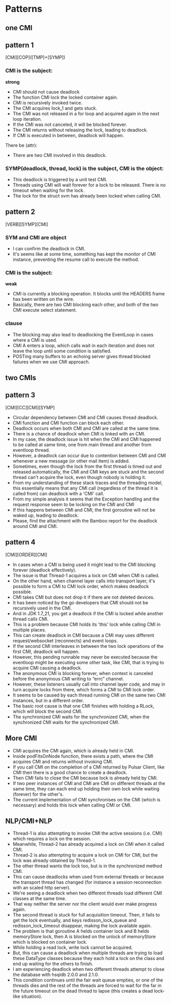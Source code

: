 # Patterns

## one CMI

## pattern 1
\[CMI\]\[COP\](\[TMP\]+\[SYMP\])

### CMI is the subject:

**strong**
* CMI should not cause deadlock
* The function CMI lock the locked container again.
* CMI is recursively invoked twice.
* The CMI acquires lock_1 and gets stuck.
* The CMI was not released in a for loop and acquired again in the next loop iteration.
* If the CMI was not canceled, it will be blocked forever.
* The CMI returns without releasing the lock, leading to deadlock.
* If CMI is executed in between, deadlock will happen.

There be (attr):
* There are two CMI involved in this deadlock.

### SYMP(deadlock, thread, lock) is the subject, CMI is the object:

* This deadlock is triggered by a unit test CMI.
* Threads using CMI will wait forever for a lock to be released. There is no timeout when waiting for the lock.
* The lock for the struct svm has already been locked when calling CMI.

## pattern 2
\[VERB\]\[SYMP\]\[CMI\]

### SYM and CMI are object

* I can confirm the deadlock in CMI.
* It's seems like at some time, something has kept the monitor of CMI instance, preventing the resume call to execute the method.

### CMI is the subject:

**weak**
* CMI is currently a blocking operation. It blocks until the HEADERS frame has been written on the wire.
* Basically, there are two CMI blocking each other, and both of the two CMI execute select statement.

### clause
* The blocking may also lead to deadlocking the EventLoop in cases where a CMI is used.
* CMI A enters a loop, which calls wait in each iteration and does not leave the loop until some condition is satisfied.
* POSTing many buffers to an echoing server gives thread blocked failures when we use CMI approach.


## two CMIs

## pattern 3

\[CMI\]\[CC\]\[CMI\][SYMP\]

* Circular dependency between CMI and CMI causes thread deadlock.
* CMI function and CMI function can block each other.
* Deadlock occurs when both CMI and CMI are called at the same time.
* There is a chance of deadlock when CMI is linked with an CMI.
* In my case, the deadlock issue is hit when the CMI and CMI happened to be called at same time, one from main thread and another from eventloop thread.
* However, a deadlock can occur due to contention between CMI and CMI whenever a new message (or other mail item) is added.
* Sometimes, even though the lock from the first thread is timed out and released automatically, the CMI and CMI keys are stuck and the second thread can't acquire the lock, even though nobody is holding it.
* From my understanding of these stack traces and the threading model, this essentially means that any CMI call (regardless of the thread it is called from) can deadlock with a 'CMI' call.
* From my simple analysis it seems that the Exception handling and the request response seem to be locking on the CMI and CMI
* If this happens between CMI and CMI, the first goroutine will not be waked up, leading to deadlock.
* Please, find the attachment with the Bamboo report for the deadlock around CMI and CMI.


## pattern 4

\[CMI\]\[ORDER\]\[CMI\]

* In cases when a CMI is being used it might lead to the CMI blocking forever (deadlock effectively).
* The issue is that Thread-1 acquires a lock on CMI when CMI is called.
* On the other hand, when channel layer calls into transport layer, it's possible to form a CMI to CMI lock order, which makes deadlock possible.
* CMI takes CMI but does not drop it if there are not deleted devices.
* It has been noticed by the go developers that CMI should not be recursively used in the CMI.
* And in JDK 1.7_21, you get a deadlock if the CMI is locked while another thread calls CMI.
* This is a problem because CMI holds its 'this' lock while calling CMI in multiple places.
* This can create deadlock in CMI because a CMI may uses different request/websocket (reconnects) and event loops.
* If the second CMI interleaves in between the two lock operations of the first CMI, deadlock will happen.
* However, this pending runnable may never be executed because the eventloop might be executing some other task, like CMI, that is trying to acquire CMI causing a deadlock.
* The anonymous CMI is blocking forever, when context is canceled before the anonymous CMI writing to “errc” channel.
* However, these listeners usually call into channel layer code, and may in turn acquire locks from there, which forms a CMI to CMI lock order.
* It seems to be caused by each thread running CMI on the same two CMI instances, but in a different order.
* The basic root cause is that one CMI finishes with holding a RLock, which will block the second CMI.
* The synchronized CMI waits for the synchronized CMI, when the synchronized CMI waits for the synchronized CMI.

## More CMI

* CMI acquires the CMI again, which is already held in CMI.
* Inside podFitsOnNode function, there exists a path, where the CMI acquires CMI and returns without invoking CMI.
* If you call CMI on the completion of a CMI returned by Pulsar Client, like CMI then there is a good chance to create a deadlock.
* Then CMI fails to close the CMI because lock is already held by CMI.
* If two peer instances of CMI and CMI are CMI on different threads at the same time, they can each end up holding their own lock while waiting (forever) for the other's.
* The current implementation of CMI synchronises on the CMI (which is necessary) and holds this lock when calling CMI or CMI.

## NLP/CMI+NLP

* Thread-1 is also attempting to invoke CMI the active sessions (i.e. CMI) which requires a lock on the session.
* Meanwhile, Thread-2 has already acquired a lock on CMI when it called CMI.
* Thread-2 is also attempting to acquire a lock on CMI for CMI, but the lock was already obtained by Thread-1.
* The other thread wants the lock too, but is in the synchronized method CMI.
* This can cause deadlocks when used from external threads or because the transport thread has changed (for instance a session reconnection with an scaled http server).
* We're seeing a deadlock when two different threads load different CMI classes at the same time.
* That way neither the server nor the client would ever make progress again.
* The second thread is stuck for full acquisition timeout. Then, it fails to get the lock eventually, and keys redisson_lock_queue and redisson_lock_timeout disappear, making the lock available again.
* The problem is that goroutine A helds container lock and B helds memoryStore lock, then A is blocked on the unlock of memoryStore which is blocked on container lock.
* While holding a read lock, write lock cannot be acquired.
* But, this can cause a deadlock when multiple threads are trying to load these DataType classes because they each hold a lock on the class and end up waiting for the others to finish.
* I am experiencing deadlock when two different threads attempt to close the database with hsqldb 2.0.0 and 2.1.0.
* This condition continues until the fair wait queue empties, or one of the threads dies and the rest of the threads are forced to wait for the far in the future timeout on the dead thread to lapse (this creates a dead lock-like situation).
